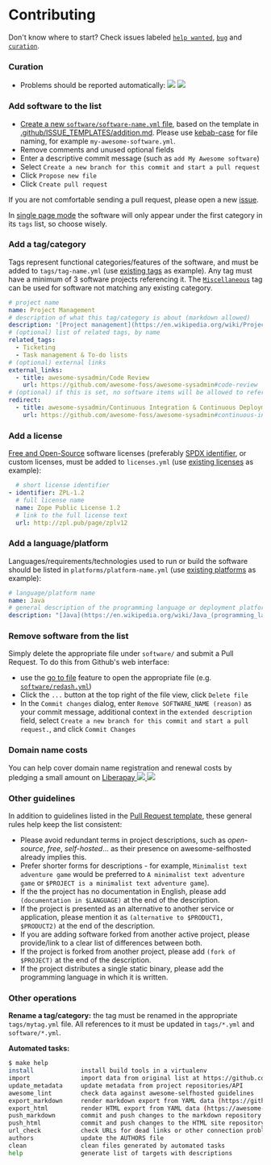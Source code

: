 # Contributing

Don't know where to start? Check issues labeled [`help wanted`](https://github.com/njiticc/awesome-nicc/issues?q=is%3Aissue+is%3Aopen+label%3A%22help+wanted%22), [`bug`](https://github.com/njiticc/awesome-nicc/issues?q=is%3Aissue+is%3Aopen+label%3Abug) and [`curation`](https://github.com/njiticc/awesome-nicc/issues?q=is%3Aissue+is%3Aopen+label%3Acuration).

### Curation

- Problems should be reported automatically: [![](https://github.com/njiticc/awesome-nicc/actions/workflows/check-dead-links.yml/badge.svg)](https://github.com/njiticc/awesome-nicc/issues/1) [![](https://github.com/njiticc/awesome-nicc/actions/workflows/check-unmaintained-projects.yml/badge.svg)](https://github.com/njiticc/awesome-nicc/issues/1)

### Add software to the list

- [Create a new `software/software-name.yml` file](https://github.com/njiticc/awesome-nicc/new/master/software), based on the template in [.github/ISSUE_TEMPLATES/addition.md](.github/ISSUE_TEMPLATE/addition.md). Please use [kebab-case](https://en.wikipedia.org/wiki/Letter_case#Kebab_case) for file naming, for example `my-awesome-software.yml`.
- Remove comments and unused optional fields
- Enter a descriptive commit message (such as `add My Awesome software`)
- Select `Create a new branch for this commit and start a pull request`
- Click `Propose new file`
- Click `Create pull request`

If you are not comfortable sending a pull request, please open a new [issue](https://github.com/njiticc/awesome-nicc/issues).

In [single page mode](https://github.com/njiticc/awesome-nicc) the software will only appear under the first category in its `tags` list, so choose wisely.


### Add a tag/category

Tags represent functional categories/features of the software, and must be added to `tags/tag-name.yml` (use [existing tags](tags/) as example). Any tag must have a minimum of 3 software projects referencing it. The [`Miscellaneous`](tags/miscellaneous.yml) tag can be used for software not matching any existing category.

```yaml
# project name
name: Project Management
# description of what this tag/category is about (markdown allowed)
description: '[Project management](https://en.wikipedia.org/wiki/Project_management) is the process of leading the work of a team to achieve all project goals within the given constraints.'
# (optional) list of related tags, by name
related_tags:
  - Ticketing
  - Task management & To-do lists
# (optional) external links
external_links:
  - title: awesome-sysadmin/Code Review
    url: https://github.com/awesome-foss/awesome-sysadmin#code-review
# (optional) if this is set, no software items will be allowed to reference this tag, and the page will display a block asking to visit these links instead
redirect:
  - title: awesome-sysadmin/Continuous Integration & Continuous Deployment
    url: https://github.com/awesome-foss/awesome-sysadmin#continuous-integration--continuous-deployment

```

### Add a license

[Free and Open-Source](https://en.wikipedia.org/wiki/Free_and_open-source_software) software licenses (preferably [SPDX identifier](https://spdx.org/licenses/), or custom licenses, must be added to `licenses.yml` (use [existing licenses](licenses.yml) as example):

```yaml
  # short license identifier
- identifier: ZPL-1.2
  # full license name
  name: Zope Public License 1.2
  # link to the full license text
  url: http://zpl.pub/page/zplv12
```

### Add a language/platform

Languages/requirements/technologies used to run or build the software should be listed in `platforms/platform-name.yml` (use [existing platforms](platforms/) as example):

```yaml
# language/platform name
name: Java
# general description of the programming language or deployment platform (markdown allowed)
description: "[Java](https://en.wikipedia.org/wiki/Java_(programming_language)) is a high-level, class-based, object-oriented programming language that is designed to have as few implementation dependencies as possible."
```

### Remove software from the list

Simply delete the appropriate file under `software/` and submit a Pull Request.
To do this from Github's web interface:
- use the [go to file](https://github.com/njiticc/awesome-nicc?search=1) feature to open the appropriate file (e.g. [`software/redash.yml`](https://github.com/njiticc/awesome-nicc/blob/main/software/redash.yml))
- Click the `...` button at the top right of the file view, click `Delete file`
- In the `Commit changes` dialog, enter `Remove SOFTWARE_NAME (reason)` as your commit message, additional context in the `extended description` field, select `Create a new branch for this commit and start a pull request.`, and click `Commit Changes`


### Domain name costs

You can help cover domain name registration and renewal costs by pledging a small amount on [Liberapay ![](https://img.shields.io/liberapay/goal/awesome-selfhosted?logo=liberapay) ![](https://img.shields.io/liberapay/receives/awesome-selfhosted?logo=liberapay)](https://liberapay.com/awesome-selfhosted/)


### Other guidelines

In addition to guidelines listed in the [Pull Request template](.github/PULL_REQUEST_TEMPLATE.md), these general rules help keep the list consistent:
- Please avoid redundant terms in project descriptions, such as _open-source_, _free_, _self-hosted_... as their presence on awesome-selfhosted already implies this.
- Prefer shorter forms for descriptions - for example, `Minimalist text adventure game` would be preferred to `A minimalist text adventure game` or `$PROJECT is a minimalist text adventure game`).
- If the the project has no documentation in English, please add `(documentation in $LANGUAGE)` at the end of the description.
- If the project is presented as an alternative to another service or application, please mention it as `(alternative to $PRODUCT1, $PRODUCT2)` at the end of the description.
- If you are adding software forked from another active project, please provide/link to a clear list of differences between both.
- If the project is forked from another project, please add `(fork of $PROJECT)` at the end of the description.
- If the project distributes a single static binary, please add the programming language in which it is written.


### Other operations

**Rename a tag/category:** the tag must be renamed in the appropriate `tags/mytag.yml` file. All references to it must be updated in `tags/*.yml` and `software/*.yml`.

**Automated tasks:**

```bash
$ make help
install             install build tools in a virtualenv
import              import data from original list at https://github.com/awesome-selfhosted/awesome-selfhosted
update_metadata     update metadata from project repositories/API
awesome_lint        check data against awesome-selfhosted guidelines
export_markdown     render markdown export from YAML data (https://github.com/njiticc/awesome-nicc)
export_html         render HTML export from YAML data (https://awesome-selfhosted.net)
push_markdown       commit and push changes to the markdown repository
push_html           commit and push changes to the HTML site repository (amend previous commit and force-push)
url_check           check URLs for dead links or other connection problems
authors             update the AUTHORS file
clean               clean files generated by automated tasks
help                generate list of targets with descriptions
```
